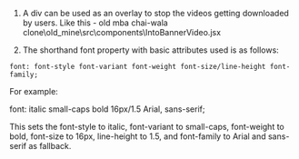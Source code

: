 1. A div can be used as an overlay to stop the videos getting downloaded  by users. Like this - 
old mba chai-wala clone\old_mine\src\components\IntoBannerVideo.jsx 




2. The shorthand font property with basic attributes used is as follows:

` font: font-style font-variant font-weight font-size/line-height font-family; `

For example:

font: italic small-caps bold 16px/1.5 Arial, sans-serif;

This sets the font-style to italic, font-variant to small-caps, font-weight to bold, font-size to 16px, line-height to 1.5, and font-family to Arial and sans-serif as fallback.